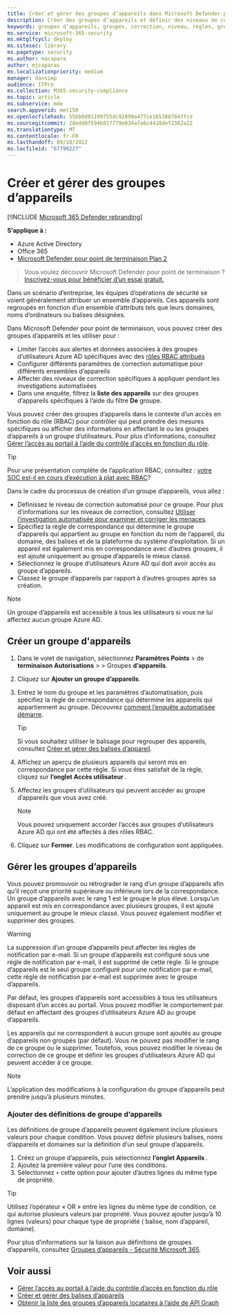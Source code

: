 ```yaml
---
title: Créer et gérer des groupes d’appareils dans Microsoft Defender pour point de terminaison
description: Créer des groupes d’appareils et définir des niveaux de correction automatisés sur ces groupes en confirmant les règles qui s’appliquent au groupe
keywords: groupes d’appareils, groupes, correction, niveau, règles, groupe aad, rôle, attribution, classement
ms.service: microsoft-365-security
ms.mktglfcycl: deploy
ms.sitesec: library
ms.pagetype: security
ms.author: macapara
author: mjcaparas
ms.localizationpriority: medium
manager: dansimp
audience: ITPro
ms.collection: M365-security-compliance
ms.topic: article
ms.subservice: mde
search.appverid: met150
ms.openlocfilehash: 55bb0d81199755dc92899a477ce165388704ffce
ms.sourcegitcommit: 2dedd0f594b817779e034afa6c4418def2382a22
ms.translationtype: MT
ms.contentlocale: fr-FR
ms.lasthandoff: 09/18/2022
ms.locfileid: "67799227"
---
```

# <a name="create-and-manage-device-groups"></a>Créer et gérer des groupes d’appareils

[!INCLUDE [Microsoft 365 Defender rebranding](../../includes/microsoft-defender.md)]

**S’applique à :**
- Azure Active Directory
- Office 365
- [Microsoft Defender pour point de terminaison Plan 2](https://go.microsoft.com/fwlink/p/?linkid=2154037)

> Vous voulez découvrir Microsoft Defender pour point de terminaison ? [Inscrivez-vous pour bénéficier d’un essai gratuit.](https://signup.microsoft.com/create-account/signup?products=7f379fee-c4f9-4278-b0a1-e4c8c2fcdf7e&ru=https://aka.ms/MDEp2OpenTrial?ocid=docs-wdatp-exposedapis-abovefoldlink)

Dans un scénario d’entreprise, les équipes d’opérations de sécurité se voient généralement attribuer un ensemble d’appareils. Ces appareils sont regroupés en fonction d’un ensemble d’attributs tels que leurs domaines, noms d’ordinateurs ou balises désignées.

Dans Microsoft Defender pour point de terminaison, vous pouvez créer des groupes d’appareils et les utiliser pour :

- Limiter l’accès aux alertes et données associées à des groupes d’utilisateurs Azure AD spécifiques avec des [rôles RBAC attribués](rbac.md)
- Configurer différents paramètres de correction automatique pour différents ensembles d’appareils
- Affecter des niveaux de correction spécifiques à appliquer pendant les investigations automatisées
- Dans une enquête, filtrez la **liste des appareils** sur des groupes d’appareils spécifiques à l’aide du filtre **De** groupe.

Vous pouvez créer des groupes d’appareils dans le contexte d’un accès en fonction du rôle (RBAC) pour contrôler qui peut prendre des mesures spécifiques ou afficher des informations en affectant le ou les groupes d’appareils à un groupe d’utilisateurs. Pour plus d’informations, consultez [Gérer l’accès au portail à l’aide du contrôle d’accès en fonction du rôle](rbac.md).

> [!TIP]
> Pour une présentation complète de l’application RBAC, consultez : [votre SOC est-il en cours d’exécution à plat avec RBAC](https://techcommunity.microsoft.com/t5/Windows-Defender-ATP/Is-your-SOC-running-flat-with-limited-RBAC/ba-p/320015)?

Dans le cadre du processus de création d’un groupe d’appareils, vous allez :

- Définissez le niveau de correction automatisé pour ce groupe. Pour plus d’informations sur les niveaux de correction, consultez [Utiliser l’investigation automatisée pour examiner et corriger les menaces](automated-investigations.md).
- Spécifiez la règle de correspondance qui détermine le groupe d’appareils qui appartient au groupe en fonction du nom de l’appareil, du domaine, des balises et de la plateforme du système d’exploitation. Si un appareil est également mis en correspondance avec d’autres groupes, il est ajouté uniquement au groupe d’appareils le mieux classé.
- Sélectionnez le groupe d’utilisateurs Azure AD qui doit avoir accès au groupe d’appareils.
- Classez le groupe d’appareils par rapport à d’autres groupes après sa création.

> [!NOTE]
> Un groupe d’appareils est accessible à tous les utilisateurs si vous ne lui affectez aucun groupe Azure AD.

## <a name="create-a-device-group"></a>Créer un groupe d'appareils

1. Dans le volet de navigation, sélectionnez **Paramètres Points** \> de **terminaison Autorisations** \>  \> Groupes **d’appareils**.

2. Cliquez sur **Ajouter un groupe d’appareils**.

3. Entrez le nom du groupe et les paramètres d’automatisation, puis spécifiez la règle de correspondance qui détermine les appareils qui appartiennent au groupe. Découvrez [comment l’enquête automatisée démarre](automated-investigations.md#how-the-automated-investigation-starts).

    > [!TIP]
    > Si vous souhaitez utiliser le balisage pour regrouper des appareils, consultez [Créer et gérer des balises d’appareil](machine-tags.md).

4. Affichez un aperçu de plusieurs appareils qui seront mis en correspondance par cette règle. Si vous êtes satisfait de la règle, cliquez sur **l’onglet Accès utilisateur** .

5. Affectez les groupes d’utilisateurs qui peuvent accéder au groupe d’appareils que vous avez créé.

    > [!NOTE]
    > Vous pouvez uniquement accorder l’accès aux groupes d’utilisateurs Azure AD qui ont été affectés à des rôles RBAC.

6. Cliquez sur **Fermer**. Les modifications de configuration sont appliquées.

## <a name="manage-device-groups"></a>Gérer les groupes d’appareils

Vous pouvez promouvoir ou rétrograder le rang d’un groupe d’appareils afin qu’il reçoit une priorité supérieure ou inférieure lors de la correspondance. Un groupe d’appareils avec le rang 1 est le groupe le plus élevé. Lorsqu’un appareil est mis en correspondance avec plusieurs groupes, il est ajouté uniquement au groupe le mieux classé. Vous pouvez également modifier et supprimer des groupes.

> [!WARNING]
> La suppression d’un groupe d’appareils peut affecter les règles de notification par e-mail. Si un groupe d’appareils est configuré sous une règle de notification par e-mail, il est supprimé de cette règle. Si le groupe d’appareils est le seul groupe configuré pour une notification par e-mail, cette règle de notification par e-mail est supprimée avec le groupe d’appareils.

Par défaut, les groupes d’appareils sont accessibles à tous les utilisateurs disposant d’un accès au portail. Vous pouvez modifier le comportement par défaut en affectant des groupes d’utilisateurs Azure AD au groupe d’appareils.

Les appareils qui ne correspondent à aucun groupe sont ajoutés au groupe d’appareils non groupés (par défaut). Vous ne pouvez pas modifier le rang de ce groupe ou le supprimer. Toutefois, vous pouvez modifier le niveau de correction de ce groupe et définir les groupes d’utilisateurs Azure AD qui peuvent accéder à ce groupe.

> [!NOTE]
> L’application des modifications à la configuration du groupe d’appareils peut prendre jusqu’à plusieurs minutes.

### <a name="add-device-group-definitions"></a>Ajouter des définitions de groupe d’appareils

Les définitions de groupe d’appareils peuvent également inclure plusieurs valeurs pour chaque condition. Vous pouvez définir plusieurs balises, noms d’appareils et domaines sur la définition d’un seul groupe d’appareils.

1. Créez un groupe d’appareils, puis sélectionnez **l’onglet Appareils** .
2. Ajoutez la première valeur pour l’une des conditions.
3. Sélectionnez `+` cette option pour ajouter d’autres lignes du même type de propriété.

> [!TIP]
> Utilisez l’opérateur « OR » entre les lignes du même type de condition, ce qui autorise plusieurs valeurs par propriété.
> Vous pouvez ajouter jusqu’à 10 lignes (valeurs) pour chaque type de propriété ( balise, nom d’appareil, domaine).

Pour plus d’informations sur la liaison aux définitions de groupes d’appareils, consultez [Groupes d’appareils - Sécurité Microsoft 365](https://sip.security.microsoft.com/homepage).

## <a name="related-topics"></a>Voir aussi

- [Gérer l’accès au portail à l’aide du contrôle d’accès en fonction du rôle](rbac.md)
- [Créer et gérer des balises d’appareils](machine-tags.md)
- [Obtenir la liste des groupes d’appareils locataires à l’aide de API Graph](/graph/api/device-list-memberof)
